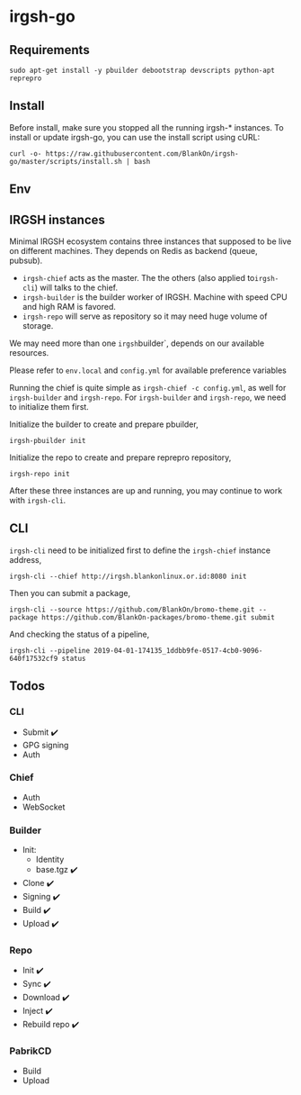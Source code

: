 # irgsh-go

## Requirements

```
sudo apt-get install -y pbuilder debootstrap devscripts python-apt reprepro
```

## Install

Before install, make sure you stopped all the running irgsh-\* instances. To install or update irgsh-go, you can use the install script using cURL:

```
curl -o- https://raw.githubusercontent.com/BlankOn/irgsh-go/master/scripts/install.sh | bash
```

## Env

## IRGSH instances

Minimal IRGSH ecosystem contains three instances that supposed to be live on different machines. They depends on Redis as backend (queue, pubsub).

- `irgsh-chief` acts as the master. The the others (also applied to`irgsh-cli`) will talks to the chief.
- `irgsh-builder` is the builder worker of IRGSH. Machine with speed CPU and high RAM is favored.
- `irgsh-repo` will serve as repository so it may need huge volume of storage.

We may need more than one `irgsh`builder`, depends on our available resources.

Please refer to `env.local` and `config.yml` for available preference variables

Running the chief is quite simple as `irgsh-chief -c config.yml`, as well for `irgsh-builder` and `irgsh-repo`. For `irgsh-builder` and `irgsh-repo`, we need to initialize them first.

Initialize the builder to create and prepare pbuilder,

```
irgsh-pbuilder init
```

Initialize the repo to create and prepare reprepro repository,

```
irgsh-repo init

```

After these three instances are up and running, you may continue to work with `irgsh-cli`.



## CLI

`irgsh-cli` need to be initialized first to define the `irgsh-chief` instance address,

```
irgsh-cli --chief http://irgsh.blankonlinux.or.id:8080 init
```

Then you can submit a package,

```
irgsh-cli --source https://github.com/BlankOn/bromo-theme.git --package https://github.com/BlankOn-packages/bromo-theme.git submit
```

And checking the status of a pipeline,

```
irgsh-cli --pipeline 2019-04-01-174135_1ddbb9fe-0517-4cb0-9096-640f17532cf9 status
```


## Todos

### CLI

- Submit :heavy_check_mark:
- GPG signing
- Auth

### Chief

- Auth
- WebSocket

### Builder

- Init:
  - Identity
  - base.tgz :heavy_check_mark:
- Clone :heavy_check_mark:
- Signing :heavy_check_mark:
- Build :heavy_check_mark:
- Upload :heavy_check_mark:

### Repo

- Init :heavy_check_mark:
- Sync :heavy_check_mark:
- Download :heavy_check_mark:
- Inject :heavy_check_mark:
- Rebuild repo :heavy_check_mark:

### PabrikCD

- Build
- Upload

